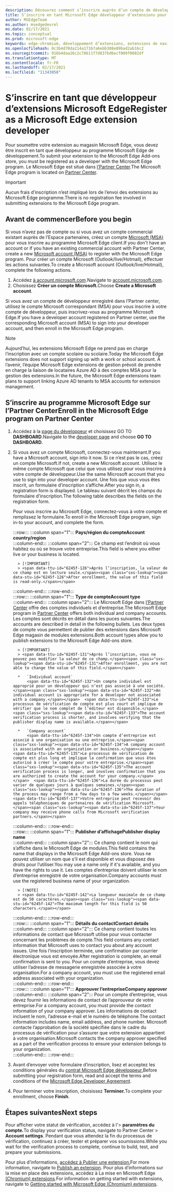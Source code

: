 ```yaml
---
description: Découvrez comment s’inscrire auprès d’un compte de développeur pour publier des extensions Microsoft Edge magasin d’extensions
title: S’inscrire en tant Microsoft Edge développeur d’extensions pour publier des extensions
author: MSEdgeTeam
ms.author: msedgedevrel
ms.date: 02/17/2021
ms.topic: conceptual
ms.prod: microsoft-edge
keywords: edge-chromium, développement d’extensions, extensions de navigateur, extensions, extensions, centre de partenaires, développeur
ms.openlocfilehash: 0c3b4d70da214a171b7a6ebb308e89bad2ab16c2
ms.sourcegitcommit: 916b4daa26c2c78611f7d837bd6ecf009f0082df
ms.translationtype: MT
ms.contentlocale: fr-FR
ms.lasthandoff: 02/17/2021
ms.locfileid: "11343058"
---
```

# <span data-ttu-id="6245f-104">S’inscrire en tant que développeur d’extensions Microsoft Edge</span><span class="sxs-lookup"><span data-stu-id="6245f-104">Register as a Microsoft Edge extension developer</span></span>  

<span data-ttu-id="6245f-105">Pour soumettre votre extension au magasin Microsoft Edge, vous devez être inscrit en tant que développeur au programme Microsoft Edge de développement.</span><span class="sxs-lookup"><span data-stu-id="6245f-105">To submit your extension to the Microsoft Edge Add-ons store, you must be registered as a developer with the Microsoft Edge program.</span></span>  <span data-ttu-id="6245f-106">Le Microsoft Edge est situé dans [l’Partner Center][MicrosoftPartnerCenter].</span><span class="sxs-lookup"><span data-stu-id="6245f-106">The Microsoft Edge program is located on [Partner Center][MicrosoftPartnerCenter].</span></span>  

> [!IMPORTANT]
> <span data-ttu-id="6245f-107">Aucun frais d’inscription n’est impliqué lors de l’envoi des extensions au Microsoft Edge programme.</span><span class="sxs-lookup"><span data-stu-id="6245f-107">There is no registration fee involved in submitting extensions to the Microsoft Edge program.</span></span>  

## <span data-ttu-id="6245f-108">Avant de commencer</span><span class="sxs-lookup"><span data-stu-id="6245f-108">Before you begin</span></span>  

<span data-ttu-id="6245f-109">Si vous n’avez pas de compte ou si vous avez un compte commercial existant auprès de l’Espace partenaires, créez un compte [Microsoft (MSA)][WindowsCommunityEverythingAboutMicrosoftAccounts] pour vous inscrire au programme Microsoft Edge client.</span><span class="sxs-lookup"><span data-stu-id="6245f-109">If you don't have an account or if you have an existing commercial account with Partner Center, create a new [Microsoft account (MSA)][WindowsCommunityEverythingAboutMicrosoftAccounts] to register with the Microsoft Edge program.</span></span>  <span data-ttu-id="6245f-110">Pour créer un compte Microsoft \(Outlook/live/Hotmail\), effectuer les actions suivantes.</span><span class="sxs-lookup"><span data-stu-id="6245f-110">To create a Microsoft account \(Outlook/live/Hotmail\), complete the following actions.</span></span>  

1.  <span data-ttu-id="6245f-111">Accédez [à account.microsoft.com][MicrosoftAccount].</span><span class="sxs-lookup"><span data-stu-id="6245f-111">Navigate to [account.microsoft.com][MicrosoftAccount].</span></span>  
1.  <span data-ttu-id="6245f-112">Choisissez **Créer un compte Microsoft.**</span><span class="sxs-lookup"><span data-stu-id="6245f-112">Choose **Create a Microsoft account**.</span></span>  
    
<span data-ttu-id="6245f-113">Si vous avez un compte de développeur enregistré dans l’Partner center, utilisez le compte Microsoft correspondant \(MSA\) pour vous inscrire à votre compte de développeur, puis inscrivez-vous au programme Microsoft Edge.</span><span class="sxs-lookup"><span data-stu-id="6245f-113">If you have a developer account registered on Partner center, use the corresponding Microsoft account \(MSA\) to sign into your developer account, and then enroll in the Microsoft Edge program.</span></span>  

> [!NOTE]
> <span data-ttu-id="6245f-114">Aujourd’hui, les extensions Microsoft Edge ne prend pas en charge l’inscription avec un compte scolaire ou scolaire.</span><span class="sxs-lookup"><span data-stu-id="6245f-114">Today the Microsoft Edge extensions does not support signing up with a work or school account.</span></span>  <span data-ttu-id="6245f-115">À l’avenir, l’équipe Microsoft Edge extensions de gestion prévoit de prendre en charge la liaison de locataires Azure AD à des comptes MSA pour la gestion des extensions.</span><span class="sxs-lookup"><span data-stu-id="6245f-115">In the future, the Microsoft Edge extensions team plans to support linking Azure AD tenants to MSA accounts for extension management.</span></span>  

## <span data-ttu-id="6245f-116">S’inscrire au programme Microsoft Edge sur l’Partner Center</span><span class="sxs-lookup"><span data-stu-id="6245f-116">Enroll in the Microsoft Edge program on Partner Center</span></span>  

1.  <span data-ttu-id="6245f-117">Accédez à la [page du développeur][MicrosoftPartnerCenter] et choisissez GO TO **DASHBOARD**.</span><span class="sxs-lookup"><span data-stu-id="6245f-117">Navigate to the [developer page][MicrosoftPartnerCenter] and choose **GO TO DASHBOARD**.</span></span>  
1.  <span data-ttu-id="6245f-118">Si vous avez un compte Microsoft, connectez-vous maintenant.</span><span class="sxs-lookup"><span data-stu-id="6245f-118">If you have a Microsoft account, sign into it now.</span></span>  <span data-ttu-id="6245f-119">Si ce n’est pas le cas, créez un compte Microsoft.</span><span class="sxs-lookup"><span data-stu-id="6245f-119">If not, create a new Microsoft account.</span></span>  <span data-ttu-id="6245f-120">Utilisez le même compte Microsoft que celui que vous utilisez pour vous inscrire à votre compte de développeur.</span><span class="sxs-lookup"><span data-stu-id="6245f-120">Use the same Microsoft account that you use to sign into your developer account.</span></span>  <span data-ttu-id="6245f-121">Une fois que vous vous êtes inscrit, un formulaire d’inscription s’affiche.</span><span class="sxs-lookup"><span data-stu-id="6245f-121">After you sign in, a registration form is displayed.</span></span> <span data-ttu-id="6245f-122">Le tableau suivant décrit les champs du formulaire d’inscription.</span><span class="sxs-lookup"><span data-stu-id="6245f-122">The following table describes the fields on the registration form.</span></span>  
    
    <span data-ttu-id="6245f-123">Pour vous inscrire au Microsoft Edge, connectez-vous à votre compte et remplissez le formulaire.</span><span class="sxs-lookup"><span data-stu-id="6245f-123">To enroll in the Microsoft Edge program, sign in-to your account, and complete the form.</span></span>  
    
    :::row:::
       :::column span="1":::
          **<span data-ttu-id="6245f-124">Pays/région du compte</span><span class="sxs-lookup"><span data-stu-id="6245f-124">Account country/region</span></span>**  
       :::column-end:::
       :::column span="2":::
          <span data-ttu-id="6245f-125">Ce champ est l’endroit où vous habitez ou où se trouve votre entreprise.</span><span class="sxs-lookup"><span data-stu-id="6245f-125">This field is where you either live or your business is located.</span></span>  
          
          > [!IMPORTANT]
          > <span data-ttu-id="6245f-126">Après l’inscription, la valeur de ce champ est en lecture seule.</span><span class="sxs-lookup"><span data-stu-id="6245f-126">After enrollment, the value of this field is read-only.</span></span>  
          
       :::column-end:::
    :::row-end:::  
    :::row:::
       :::column span="1":::
          **<span data-ttu-id="6245f-127">Type de compte</span><span class="sxs-lookup"><span data-stu-id="6245f-127">Account type</span></span>**  
       :::column-end:::
       :::column span="2":::
          <span data-ttu-id="6245f-128">Le Microsoft Edge dans [l’Partner Center][MicrosoftPartnerCenter] offre des comptes individuels et d’entreprise.</span><span class="sxs-lookup"><span data-stu-id="6245f-128">The Microsoft Edge program in [Partner Center][MicrosoftPartnerCenter] offers both individual and company accounts.</span></span>  <span data-ttu-id="6245f-129">Les comptes sont décrits en détail dans les puces suivantes.</span><span class="sxs-lookup"><span data-stu-id="6245f-129">The accounts are described in detail in the following bullets.</span></span>  <span data-ttu-id="6245f-130">Les deux types de compte vous permettent de publier des extensions dans Microsoft Edge magasin de modules extensions.</span><span class="sxs-lookup"><span data-stu-id="6245f-130">Both account types allow you to publish extensions to the Microsoft Edge Add-ons store.</span></span>  
          
          > [!IMPORTANT]
          > <span data-ttu-id="6245f-131">Après l’inscription, vous ne pouvez pas modifier la valeur de ce champ.</span><span class="sxs-lookup"><span data-stu-id="6245f-131">After enrollment, you are not able to change the value of this field.</span></span>  
          
          *   `Individual account`  
              <span data-ttu-id="6245f-132">Un compte individuel est approprié pour un développeur qui n’est pas associé à une société.</span><span class="sxs-lookup"><span data-stu-id="6245f-132">An individual account is appropriate for a developer not associated with a company.</span></span>  <span data-ttu-id="6245f-133">Le processus de vérification de compte est plus court et implique de vérifier que le nom complet de l’éditeur est disponible.</span><span class="sxs-lookup"><span data-stu-id="6245f-133">The account verification process is shorter, and involves verifying that the publisher display name is available.</span></span>  

          *   `Company account`  
              <span data-ttu-id="6245f-134">Un compte d’entreprise est associé à une organisation ou une entreprise.</span><span class="sxs-lookup"><span data-stu-id="6245f-134">A company account is associated with an organization or business.</span></span>  <span data-ttu-id="6245f-135">Le processus de vérification de compte est plus long et implique la confirmation que vous êtes autorisé à créer le compte pour votre entreprise.</span><span class="sxs-lookup"><span data-stu-id="6245f-135">The account verification process is longer, and involves confirmation that you are authorized to create the account for your company.</span></span>  <span data-ttu-id="6245f-136">La durée du processus peut varier de quelques jours à quelques semaines.</span><span class="sxs-lookup"><span data-stu-id="6245f-136">The duration of the process may range from a few days to a few weeks.</span></span>  <span data-ttu-id="6245f-137">Votre entreprise peut recevoir des appels téléphoniques de partenaires de vérification Microsoft.</span><span class="sxs-lookup"><span data-stu-id="6245f-137">Your company may receive phone calls from Microsoft verification partners.</span></span>  
              
       :::column-end:::
    :::row-end:::  
    :::row:::
       :::column span="1":::
          **<span data-ttu-id="6245f-138">Publisher d’affichage</span><span class="sxs-lookup"><span data-stu-id="6245f-138">Publisher display name</span></span>**  
       :::column-end:::
       :::column span="2":::
          <span data-ttu-id="6245f-139">Ce champ contient le nom qui s’affiche dans le Microsoft Edge de modules.</span><span class="sxs-lookup"><span data-stu-id="6245f-139">This field contains the name that displays in the Microsoft Edge Add-ons store.</span></span>  <span data-ttu-id="6245f-140">Vous ne pouvez utiliser un nom que s’il est disponible et vous disposez des droits pour l’utiliser.</span><span class="sxs-lookup"><span data-stu-id="6245f-140">You may use a name only if it's available, and you have the rights to use it.</span></span>  <span data-ttu-id="6245f-141">Les comptes d’entreprise doivent utiliser le nom d’entreprise enregistré de votre organisation.</span><span class="sxs-lookup"><span data-stu-id="6245f-141">Company accounts must use the registered business name of your organization.</span></span>  
          
          > [!NOTE]
          > <span data-ttu-id="6245f-142">La longueur maximale de ce champ est de 50 caractères.</span><span class="sxs-lookup"><span data-stu-id="6245f-142">The maximum length for this field is 50 characters.</span></span>  
          
       :::column-end:::
    :::row-end:::  
    :::row:::
       :::column span="1":::
          **<span data-ttu-id="6245f-143">Détails du contact</span><span class="sxs-lookup"><span data-stu-id="6245f-143">Contact details</span></span>**  
       :::column-end:::
       :::column span="2":::
          <span data-ttu-id="6245f-144">Ce champ contient toutes les informations de contact que Microsoft utilise pour vous contacter concernant les problèmes de compte.</span><span class="sxs-lookup"><span data-stu-id="6245f-144">This field contains any contact information that Microsoft uses to contact you about any account issues.</span></span>  <span data-ttu-id="6245f-145">Une fois l’inscription terminée, une confirmation par courrier électronique vous est envoyée.</span><span class="sxs-lookup"><span data-stu-id="6245f-145">After registration is complete, an email confirmation is sent to you.</span></span>  <span data-ttu-id="6245f-146">Pour un compte d’entreprise, vous devez utiliser l’adresse de messagerie enregistrée associée à votre organisation.</span><span class="sxs-lookup"><span data-stu-id="6245f-146">For a company account, you must use the registered email address associated with your organization.</span></span>  
       :::column-end:::
    :::row-end:::  
    :::row:::
       :::column span="1":::
          **<span data-ttu-id="6245f-147">Approuver l’entreprise</span><span class="sxs-lookup"><span data-stu-id="6245f-147">Company approver</span></span>**  
       :::column-end:::
       :::column span="2":::
          <span data-ttu-id="6245f-148">Pour un compte d’entreprise, vous devez fournir les informations de contact de l’approuveur de votre entreprise.</span><span class="sxs-lookup"><span data-stu-id="6245f-148">For a company account, you must provide the contact information of your company approver.</span></span>  <span data-ttu-id="6245f-149">Les informations de contact incluent le nom, l’adresse e-mail et le numéro de téléphone.</span><span class="sxs-lookup"><span data-stu-id="6245f-149">The contact information includes name, email address, and phone number.</span></span>  <span data-ttu-id="6245f-150">Microsoft contacte l’approbation de la société spécifiée dans le cadre du processus de vérification pour s’assurer que votre extension appartient à votre organisation.</span><span class="sxs-lookup"><span data-stu-id="6245f-150">Microsoft contacts the company approver specified as a part of the verification process to ensure your extension belongs to your organization.</span></span>  
       :::column-end:::
    :::row-end:::  
    
1.  <span data-ttu-id="6245f-151">Avant d’envoyer votre formulaire d’inscription, lisez et acceptez les conditions générales du [contrat Microsoft Edge développeur.][MicrosoftAppDeveloperAgreement]</span><span class="sxs-lookup"><span data-stu-id="6245f-151">Before submitting your registration form, read and accept the terms and conditions of the [Microsoft Edge Developer Agreement][MicrosoftAppDeveloperAgreement].</span></span>  
1.  <span data-ttu-id="6245f-152">Pour terminer votre inscription, choisissez **Terminer.**</span><span class="sxs-lookup"><span data-stu-id="6245f-152">To complete your enrollment, choose **Finish**.</span></span>  
    
## <span data-ttu-id="6245f-153">Étapes suivantes</span><span class="sxs-lookup"><span data-stu-id="6245f-153">Next steps</span></span>  

<span data-ttu-id="6245f-154">Pour afficher votre statut de vérification, accédez à l'> **paramètres du compte.**</span><span class="sxs-lookup"><span data-stu-id="6245f-154">To display your verification status, navigate to Partner Center > **Account settings**.</span></span>  <span data-ttu-id="6245f-155">Pendant que vous attendez la fin du processus de vérification, continuez à créer, tester et préparer vos soumissions.</span><span class="sxs-lookup"><span data-stu-id="6245f-155">While you wait for the verification process to complete, continue to build, test, and prepare your submissions.</span></span>  

<span data-ttu-id="6245f-156">Pour plus d’informations, [accédez à Publier une extension.][ExtensionsChromiumPublishExtension]</span><span class="sxs-lookup"><span data-stu-id="6245f-156">For more information, navigate to [Publish an extension][ExtensionsChromiumPublishExtension].</span></span>  <span data-ttu-id="6245f-157">Pour plus d’informations sur la mise en place des extensions, accédez à La mise en Microsoft Edge [(Chromium) extensions][ExtensionsChromiumGettingStartedIndex].</span><span class="sxs-lookup"><span data-stu-id="6245f-157">For information on getting started with extensions, navigate to [Getting started with Microsoft Edge (Chromium) extensions][ExtensionsChromiumGettingStartedIndex].</span></span>  

<!-- links -->  

[ExtensionsChromiumGettingStartedIndex]: ../getting-started/index.md "Getting started with Microsoft Edge (Chromium) extensions | Documents Microsoft"  
[ExtensionsChromiumPublishExtension]:  ./publish-extension.md "Publier une extension | Documents Microsoft"  

[MicrosoftAppDeveloperAgreement]:  /legal/windows/agreements/app-developer-agreement "Contrat du développeur d’applications | Documents Microsoft"  

[MicrosoftAccount]:  https://account.microsoft.com/account "Compte Microsoft"  

[MicrosoftPartnerCenter]:  https://partner.microsoft.com/dashboard/microsoftedge/public/login?ref=dd "Partner Center"  

[WindowsCommunityEverythingAboutMicrosoftAccounts]:  https://community.windows.com/stories/everything-you-need-to-know-about-microsoft-accounts "Tout ce que vous devez savoir sur les comptes Microsoft | Windows Community"  

